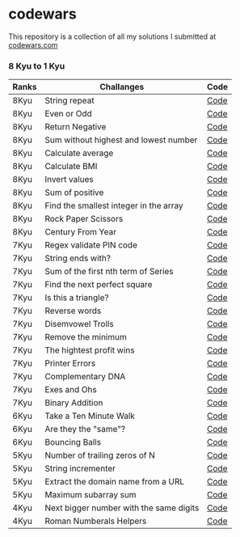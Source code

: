 # codewars

This repository is a collection of all my solutions I submitted at [codewars.com](https://www.codewars.com/)

### 8 Kyu to 1 Kyu

| Ranks  | Challanges |  Code|
| --- | -- |  -- |
| 8Kyu      |  String repeat           | [Code](https://github.com/SimpleLuke/codewars/tree/main/String-repeat)           |
| 8Kyu      |  Even or Odd             | [Code](https://github.com/SimpleLuke/codewars/tree/main/Even-or-Odd)             |
| 8Kyu      |  Return Negative         | [Code](https://github.com/SimpleLuke/codewars/tree/main/Return-Negative)         |
| 8Kyu      |  Sum without highest and lowest number | [Code](https://github.com/SimpleLuke/codewars/tree/main/Sum-without-highest-and-lowest-number) |
| 8Kyu      | Calculate average        |[Code](https://github.com/SimpleLuke/codewars/tree/main/Calculate-average)        |
| 8Kyu      |  Calculate BMI           |[Code](https://github.com/SimpleLuke/codewars/tree/main/Calculate-BMI)            |
| 8Kyu      |  Invert values           |[Code](https://github.com/SimpleLuke/codewars/tree/main/Invert-values)     |
| 8Kyu      |  Sum of positive         |[Code](https://github.com/SimpleLuke/codewars/tree/main/Sum-of-positive)    |
| 8Kyu      | Find the smallest integer in the array |[Code](https://github.com/SimpleLuke/codewars/tree/main/Find-the-smallest-integer-in-the-array)  |
| 8Kyu      |  Rock Paper Scissors     |[Code](https://github.com/SimpleLuke/codewars/tree/main/Rock-Paper-Scissors)  |
| 8Kyu      |  Century From Year      | [Code](https://github.com/SimpleLuke/codewars/tree/main/Century-From-Year)    |
| 7Kyu      |  Regex validate PIN code | [Code](https://github.com/SimpleLuke/codewars/tree/main/Regex-validate-PIN-code) |
| 7Kyu      |  String ends with?        |[Code](https://github.com/SimpleLuke/codewars/tree/main/String-ends-with)        |
| 7Kyu      |  Sum of the first nth term of Series| [Code](https://github.com/SimpleLuke/codewars/tree/main/Sum-of-the-first-nth-term-of-Series)|
| 7Kyu      |  Find the next perfect square | [Code](https://github.com/SimpleLuke/codewars/tree/main/Find-the-next-perfect-square)|
| 7Kyu      |  Is this a triangle?       |[Code](https://github.com/SimpleLuke/codewars/tree/main/Is-this-a-triangle)     |
| 7Kyu      |  Reverse words             |[Code](https://github.com/SimpleLuke/codewars/tree/main/Reverse-words)     |
| 7Kyu      |  Disemvowel Trolls         |[Code](https://github.com/SimpleLuke/codewars/tree/main/Disemvowel-Trolls)     |
| 7Kyu      |  Remove the minimum        |[Code](https://github.com/SimpleLuke/codewars/tree/main/Remove-the-minimum)   |
| 7Kyu      |  The hightest profit wins  |[Code](https://github.com/SimpleLuke/codewars/tree/main/The-highest-profit-wins)|
| 7Kyu      |  Printer Errors            |[Code](https://github.com/SimpleLuke/codewars/tree/main/Printer-Errors)   |
| 7Kyu      |  Complementary DNA         |[Code](https://github.com/SimpleLuke/codewars/tree/main/Complementary-DNA)    |
| 7Kyu      |  Exes and Ohs              |[Code](https://github.com/SimpleLuke/codewars/tree/main/Exes-and-Ohs)  |
| 7Kyu      |  Binary Addition           |[Code](https://github.com/SimpleLuke/codewars/tree/main/Binary-Addition)   |
| 6Kyu      |  Take a Ten Minute Walk    |[Code](https://github.com/SimpleLuke/codewars/tree/main/Take-a-Ten-Minute-Walk)        |
| 6Kyu      |  Are they the "same"?     |[Code](https://github.com/SimpleLuke/codewars/tree/main/Are-they-the-same)|
| 6Kyu      |  Bouncing Balls           |[Code](https://github.com/SimpleLuke/codewars/tree/main/Bouncing-Balls)              |
| 5Kyu      |  Number of trailing zeros of N |[Code](https://github.com/SimpleLuke/codewars/tree/main/Number-of-trailing-zeros-of-N)    |
| 5Kyu      |  String incrementer   |[Code](https://github.com/SimpleLuke/codewars/tree/main/String-incrementer)   |
| 5Kyu      |  Extract the domain name from a URL |[Code](https://github.com/SimpleLuke/codewars/tree/main/Extract-the-domain-name-from-a-URL)    |
|  5Kyu     | Maximum subarray sum     |[Code](https://github.com/SimpleLuke/codewars/tree/main/Maximum-subarray-sum)       |
| 4Kyu      |  Next bigger number with the same digits  |[Code](https://github.com/SimpleLuke/codewars/tree/main/Next-bigger-number-with-the-same-digits)   |
| 4Kyu      |  Roman Numberals Helpers  |[Code](https://github.com/SimpleLuke/codewars/tree/main/Roman-Numberals-Helper)  |

